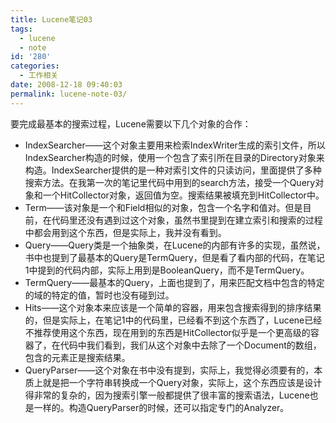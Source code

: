```yaml
---
title: Lucene笔记03
tags:
  - lucene
  - note
id: '280'
categories:
  - 工作相关
date: 2008-12-18 09:40:03
permalink: lucene-note-03/
---
```



<!-- more -->
要完成最基本的搜索过程，Lucene需要以下几个对象的合作：

*   IndexSearcher——这个对象主要用来检索IndexWriter生成的索引文件，所以IndexSearcher构造的时候，使用一个包含了索引所在目录的Directory对象来构造。IndexSearcher提供的是一种对索引文件的只读访问，里面提供了多种搜索方法。在我第一次的笔记里代码中用到的search方法，接受一个Query对象和一个HitCollector对象，返回值为空。搜索结果被填充到HitCollector中。
*   Term——该对象是一个和Field相似的对象，包含一个名字和值对。但是目前，在代码里还没有遇到过这个对象，虽然书里提到在建立索引和搜索的过程中都会用到这个东西，但是实际上，我并没有看到。
*   Query——Query类是一个抽象类，在Lucene的内部有许多的实现，虽然说，书中也提到了最基本的Query是TermQuery，但是看了看内部的代码，在笔记1中提到的代码内部，实际上用到是BooleanQuery，而不是TermQuery。
*   TermQuery——最基本的Query，上面也提到了，用来匹配文档中包含的特定的域的特定的值，暂时也没有碰到过。
*   Hits——这个对象本来应该是一个简单的容器，用来包含搜索得到的排序结果的，但是实际上，在笔记1中的代码里，已经看不到这个东西了，Lucene已经不推荐使用这个东西，现在用到的东西是HitCollector似乎是一个更高级的容器了，在代码中我们看到，我们从这个对象中去除了一个Document的数组，包含的元素正是搜索结果。
*   QueryParser——这个对象在书中没有提到，实际上，我觉得必须要有的，本质上就是把一个字符串转换成一个Query对象，实际上，这个东西应该是设计得非常的复杂的，因为搜索引擎一般都提供了很丰富的搜索语法，Lucene也是一样的。构造QueryParser的时候，还可以指定专门的Analyzer。